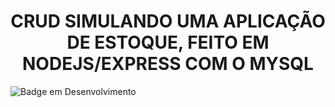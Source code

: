 <h1 align="center">CRUD SIMULANDO UMA APLICAÇÃO DE ESTOQUE, FEITO EM NODEJS/EXPRESS COM O MYSQL </h1>

![Badge em Desenvolvimento](http://img.shields.io/static/v1?label=STATUS&message=EM%20DESENVOLVIMENTO&color=GREEN&style=for-the-badge)
